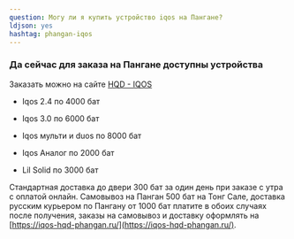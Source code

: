 ```yaml
---
question: Могу ли я купить устройство iqos на Пангане?
ldjson: yes
hashtag: phangan-iqos
---
```


### Да сейчас для заказа на Пангане доступны устройства

Заказать можно на сайте [HQD - IQOS](https://iqos-hqd-phangan.ru/)

* Iqos 2.4 по 4000 бат

* Iqos 3.0 по 6000 бат

* Iqos мульти и duos по 8000 бат

* Iqos Аналог по 2000 бат

* Lil Solid по 3000 бат
 
 Стандартная доставка до двери 300 бат за один день при заказе с утра с оплатой онлайн. Самовывоз на Панган 500 бат на Тонг Сале, доставка русским курьером по Пангану от  1000 бат платите в обоих случаях после получения, заказы на самовывоз и доставку оформлять на [https://iqos-hqd-phangan.ru/](https://iqos-hqd-phangan.ru/).
